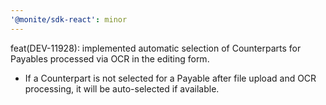 ```yaml
---
'@monite/sdk-react': minor
---
```


feat(DEV-11928): implemented automatic selection of Counterparts for Payables processed via OCR in the editing form.

- If a Counterpart is not selected for a Payable after file upload and OCR processing, it will be auto-selected if available.
